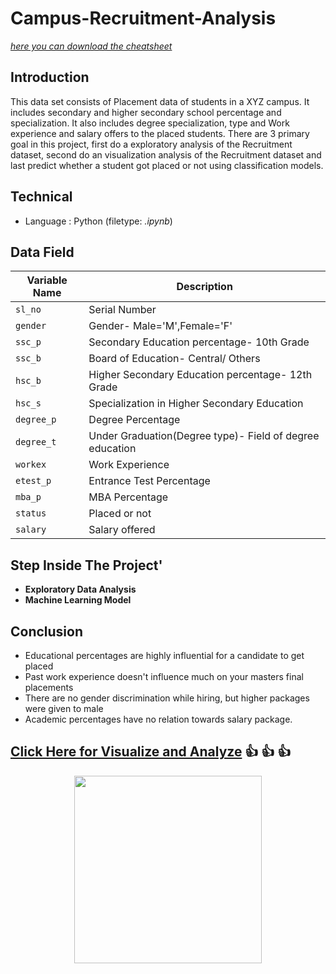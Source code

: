 # Campus-Recruitment-Analysis 
[*here you can download the cheatsheet*](https://www.kaggle.com/benroshan/factors-affecting-campus-placement) 

## Introduction 
This data set consists of Placement data of students in a XYZ campus. It includes secondary and higher secondary school percentage and specialization. It also includes degree specialization, type and Work experience and salary offers to the placed students. There are 3 primary goal in this project, first do a exploratory analysis of the Recruitment dataset, second do an visualization analysis of the Recruitment dataset and last predict whether a student got placed or not using classification models. 

## Technical
- Language : Python (filetype: *.ipynb*)

## Data Field

| Variable Name | Description |
| --- | --- |
| `sl_no` | Serial Number |
| `gender` | Gender- Male='M',Female='F' |
| `ssc_p` | Secondary Education percentage- 10th Grade |
| `ssc_b` | Board of Education- Central/ Others |
| `hsc_b` | Higher Secondary Education percentage- 12th Grade |
| `hsc_s` | Specialization in Higher Secondary Education |
| `degree_p` | Degree Percentage |
| `degree_t` | Under Graduation(Degree type)- Field of degree education |
| `workex` | Work Experience |
| `etest_p` | Entrance Test Percentage |
| `mba_p` | MBA Percentage |
| `status` | Placed or not |
| `salary` | Salary offered | 

## Step Inside The Project'
- **Exploratory Data Analysis**
- **Machine Learning Model**

## Conclusion
- Educational percentages are highly influential for a candidate to get placed
- Past work experience doesn't influence much on your masters final placements
- There are no gender discrimination while hiring, but higher packages were given to male
- Academic percentages have no relation towards salary package.

## [Click Here  for Visualize and Analyze](https://arienugroho050396.github.io/project11.html) :thumbsup: :thumbsup: :thumbsup:
<p align="center">
  <img width="300" height="300" src="https://www.icegif.com/wp-content/uploads/icegif-1436.gif">
</p>

 
